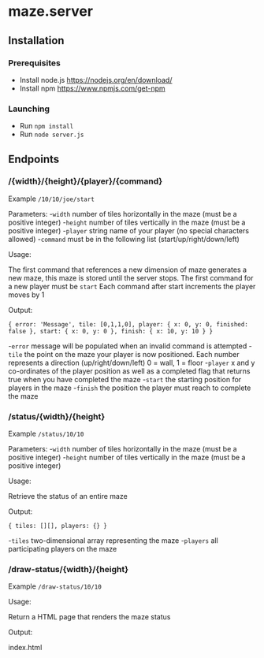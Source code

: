 # maze.server

## Installation
### Prerequisites

 - Install node.js https://nodejs.org/en/download/
 - Install npm https://www.npmjs.com/get-npm

 ### Launching
 - Run `npm install`
 - Run `node server.js`

## Endpoints
### /{width}/{height}/{player}/{command}

Example `/10/10/joe/start`

Parameters:
-`width` number of tiles horizontally in the maze (must be a positive integer)
-`height` number of tiles vertically in the maze (must be a positive integer)
-`player` string name of your player (no special characters allowed)
-`command` must be in the following list (start/up/right/down/left)

Usage:

The first command that references a new dimension of maze generates a new maze, this maze is stored until the server stops.
The first command for a new player must be `start`
Each command after start increments the player moves by 1

Output:

`{ error: 'Message', tile: [0,1,1,0], player: { x: 0, y: 0, finished: false }, start: { x: 0, y: 0 }, finish: { x: 10, y: 10 } }`

-`error` message will be populated when an invalid command is attempted
-`tile` the point on the maze your player is now positioned. Each number represents a direction (up/right/down/left) 0 = wall, 1 = floor
-`player` x and y co-ordinates of the player position as well as a completed flag that returns true when you have completed the maze
-`start` the starting position for players in the maze
-`finish` the position the player must reach to complete the maze

### /status/{width}/{height}

Example `/status/10/10`

Parameters:
-`width` number of tiles horizontally in the maze (must be a positive integer)
-`height` number of tiles vertically in the maze (must be a positive integer)

Usage:

Retrieve the status of an entire maze

Output:

`{ tiles: [][], players: {} }`

-`tiles` two-dimensional array representing the maze
-`players` all participating players on the maze

### /draw-status/{width}/{height}

Example `/draw-status/10/10`

Usage:

Return a HTML page that renders the maze status

Output:

index.html
